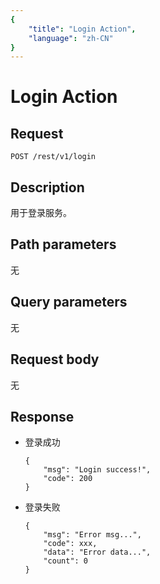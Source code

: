 ```yaml
---
{
    "title": "Login Action",
    "language": "zh-CN"
}
---
```


# Login Action

## Request

`POST /rest/v1/login`

## Description

用于登录服务。
    
## Path parameters

无

## Query parameters

无

## Request body

无

## Response

* 登录成功

    ```
    {
    	"msg": "Login success!",
    	"code": 200
    }
    ```

* 登录失败

    ```
    {
    	"msg": "Error msg...",
    	"code": xxx,
    	"data": "Error data...",
    	"count": 0
    }
    ```

